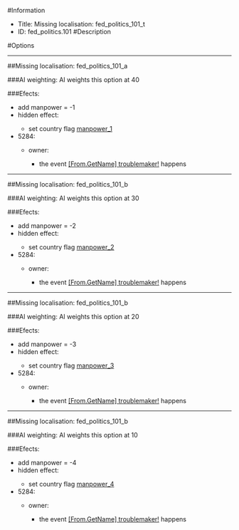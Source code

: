 #Information
 - Title: Missing localisation: fed_politics_101_t
 - ID: fed_politics.101
#Description

#Options

___
##Missing localisation: fed_politics_101_a

###AI weighting:
AI weights this option at 40


###Efects:<ul><li>add manpower = -1</li><li>hidden effect:</li><ul><li>set country flag [manpower_1](../flags/manpower_1.md)</li></ul><li>5284:</li><ul><li>owner:</li><ul><li>the event [[From.GetName] troublemaker!](../events/from_getname_troublemaker.md) happens</li></ul></ul></ul>

___
##Missing localisation: fed_politics_101_b

###AI weighting:
AI weights this option at 30


###Efects:<ul><li>add manpower = -2</li><li>hidden effect:</li><ul><li>set country flag [manpower_2](../flags/manpower_2.md)</li></ul><li>5284:</li><ul><li>owner:</li><ul><li>the event [[From.GetName] troublemaker!](../events/from_getname_troublemaker.md) happens</li></ul></ul></ul>

___
##Missing localisation: fed_politics_101_b

###AI weighting:
AI weights this option at 20


###Efects:<ul><li>add manpower = -3</li><li>hidden effect:</li><ul><li>set country flag [manpower_3](../flags/manpower_3.md)</li></ul><li>5284:</li><ul><li>owner:</li><ul><li>the event [[From.GetName] troublemaker!](../events/from_getname_troublemaker.md) happens</li></ul></ul></ul>

___
##Missing localisation: fed_politics_101_b

###AI weighting:
AI weights this option at 10


###Efects:<ul><li>add manpower = -4</li><li>hidden effect:</li><ul><li>set country flag [manpower_4](../flags/manpower_4.md)</li></ul><li>5284:</li><ul><li>owner:</li><ul><li>the event [[From.GetName] troublemaker!](../events/from_getname_troublemaker.md) happens</li></ul></ul></ul>
